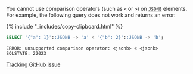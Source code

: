 You cannot use comparison operators (such as `<` or `>`) on [`JSONB`](jsonb.html) elements. For example, the following query does not work and returns an error:

  {% include "_includes/copy-clipboard.html" %}
  ~~~ sql
  SELECT '{"a": 1}'::JSONB -> 'a' < '{"b": 2}'::JSONB -> 'b';
  ~~~

  ~~~
  ERROR: unsupported comparison operator: <jsonb> < <jsonb>
  SQLSTATE: 22023
  ~~~

  [Tracking GitHub issue](https://github.com/cockroachdb/cockroach/issues/49144)
